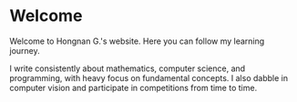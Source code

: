 # Welcome

Welcome to Hongnan G.'s website. Here you can follow my learning journey. 

I write consistently about mathematics, computer science, and programming, with heavy focus on 
fundamental concepts. I also dabble in computer vision and participate in competitions from time to time.
